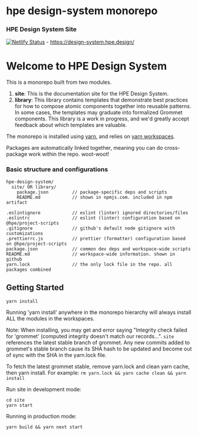 # hpe design-system monorepo

### HPE Design System Site

[![Netlify Status](https://api.netlify.com/api/v1/badges/39e37d4a-4f9f-4946-8aeb-b8328b1821cd/deploy-status)](https://app.netlify.com/sites/keen-mayer-a86c8b/deploys) - https://design-system.hpe.design/

# Welcome to HPE Design System

This is a monorepo built from two modules.

1. **site**: This is the documentation site for the HPE Design System.
2. **library**: This library contains templates that demonstrate best practices for how to compose atomic components together into reusable patterns. In some cases, the templates may graduate into formalized Grommet components. This library is a work in progress, and we'd greatly accept feedback about which templates are valuable.

The monorepo is installed using [yarn](https://github.com/yarnpkg/yarn), and relies on [yarn workspaces](https://yarnpkg.com/lang/en/docs/workspaces/).

Packages are automatically linked together, meaning you can do cross-package work within the repo. woot-woot!

### Basic structure and configurations

```
hpe-design-system/
  site/ OR library/
    package.json         // package-specific deps and scripts
    README.md            // shown in npmjs.com. included in npm artifact

.eslintignore            // eslint (linter) ignored directories/files
.eslintrc                // eslint (linter) configuration based on @hpe/project-scripts
.gitignore               // github's default node gitignore with customizations
.prettierrc.js           // prettier (formatter) configuration based on @hpe/project-scripts
package.json             // common dev deps and workspace-wide scripts
README.md                // workspace-wide information. shown in github
yarn.lock                // the only lock file in the repo. all packages combined
```

## Getting Started

```
yarn install
```

Running 'yarn install' anywhere in the monorepo hierarchy will always install ALL the modules in the workspaces.

Note: When installing, you may get and error saying "Integrity check failed for 'grommet' (computed integrity doesn't match our records...".
`site` references the latest stable branch of grommet. Any new commits added to grommet's stable branch cause its SHA hash to be updated and become out of sync with the SHA in the yarn.lock file.

To fetch the latest grommet stable, remove yarn.lock and clean yarn cache, then yarn install. For example: `rm yarn.lock && yarn cache clean && yarn install`

Run site in development mode:

```
cd site
yarn start
```

Running in production mode:

```
yarn build && yarn next start
```
